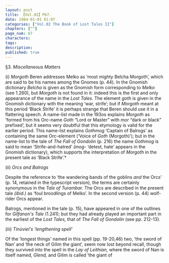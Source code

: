 ```yaml
---
layout: post
title: 【Vol.02】P67.
date: 1984-01-01 01:07
categories: ["Vol.02 The Book of Lost Tales II"]
chapters: [""]
page_num: 67
characters: 
tags: 
description: 
published: true
---
```


<p style="text-indent: 0;">
§3.   <I>Miscellaneous Matters</I>
</p>

(i)    <I>Morgoth</I>
Beren addresses Melko as ‘most mighty Belcha Morgoth’, which are said to be his names among the Gnomes (p. 44). In the Gnomish dictionary <I>Belcha</I> is given as the Gnomish form corresponding to <I>Melko</I> (see 1.260), but <I>Morgoth</I> is not found in it: indeed this is the first and only appearance of the name in the <I>Lost Tales.</I> The element <I>goth</I> is given in the Gnomish dictionary with the meaning ‘war, strife’; but if <I>Morgoth</I> meant at this period ‘Black Strife’ it is perhaps strange that Beren should use it in a flattering speech. A name-list made in the 193os explains <I>Morgoth</I> as ‘formed from his Orc-name <I>Goth</I> “Lord or Master” with <I>mor</I> “dark or black” prefixed’, but it seems very doubtful that this etymology is valid for the earlier period. This name-list explains <I>Gothmog</I> ‘Captain of Balrogs’ as containing the same Orc-element (‘Voice of <I>Goth</I> (Morgoth)’); but in the name-list to the tale of <I>The Fall of Gondolin</I> (p. 216) the name <I>Gothmog</I> is said to mean ‘Strife-and-hatred’ <I>(mog-</I> ‘detest, hate’ appears in the Gnomish dictionary), which supports the interpretation of <I>Morgoth</I> in the present tale as ‘Black Strife’.\*

(ii)     <I>Orcs and Balrogs</I>

Despite the reference to ‘the wandering bands of the goblins <I>and</I> the Orcs' (p. 14, retained in the typescript version), the terms are certainly synonymous in the <I>Tale of Turambar.</I> The Orcs are described in the present tale <I>(ibid.)</I> as ‘foul broodlings of Melko’. In the second version (p. 44) wolf-rider Orcs appear.

Balrogs, mentioned in the tale (p. 15), have appeared in one of the outlines for <I>Gilfanon's Tale</I> (1.241); but they had already played an important part in the earliest of the <I>Lost Tales,</I> that of <I>The Fall of Gondolin</I> (see pp. 212-13).

(iii)     <I>Tinúviel's ‘lengthening spell’</I>

Of the ‘longest things' named in this spell (pp. 19-20,46) two, ‘the sword of Nan’ and ‘the neck of Gilim the giant’, seem now lost beyond recall, though they survived into the spell in the <I>Lay of Leithian,</I> where the sword of Nan is itself named, <I>Glend,</I> and Gilim is called ‘the giant of

